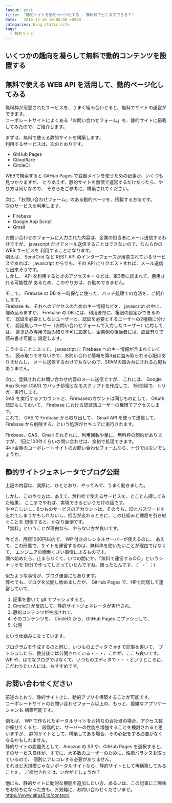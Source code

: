 ```yaml
---
layout: post
title:  "静的サイトを動的ページ化する - 無料枠でどこまでできる？"
date:   2016-12-18 10:00:00 +0900
categories: blog static-site
tags:
  - 静的サイト
---
```

## いくつかの趣向を凝らして無料で動的コンテンツを設置する

## 無料で使える WEB API を活用して、動的ページ化してみる

無料枠が用意されたサービスを、うまく組み合わせると、無料でサイトの運営ができます。  
コーポレートサイトによくある「お問い合わせフォーム」を、静的サイトに搭載してみたので、ご紹介します。  

まずは、無料で使える静的サイトを構築します。  
利用するサービスは、次のとおりです。  

* GitHub Pages
* Cloudflare
* CircleCI

WEBで検索すると GitHub Pages で独自メインを使うための記事が、いくつも見つかりますが、
とりあえず、静的サイトを無償で運営するだけだったら、やり方は同じなので、
そちらをご参考に、構築されてください。  

次に、「お問い合わせフォーム」のある動的ページを、搭載する方法です。  
次のサービスを利用します。  

* Firebase
* Google App Script
* Gmail

お問い合わせのフォームに入力された内容は、企業の担当者にメール送信するわけですが、
javascript だけでメール送信することはできないので、なんらかの WEB サービスを
利用することになります。  
例えば、 SendGrid など REST API のインターフェースが用意されているサービスであれば、
javascript からでも、その API にリクエストすれば、メール送信も出来そうです。  
しかし、 API を利用するときのアクセスキーなどは、第3者に読まれて、悪用される可能性が
あるため、このやり方は、お勧めできません。  

そこで、 Firebase の DB を一時保存に使った、バッチ処理での方法を、ご紹介します。  
Firebase も、それへのアクセスのためのキー情報などを、 javascript の中に、
埋め込みますが、 Firebase の DB には、利用者毎に、権限の設定ができるので、
認証を必要としないユーザーと、認証を必要とするユーザーの2種類に分けて、
認証無しユーザー（お問い合わせフォームで入力したユーザー）に対しては、
書き込み専用で読み取り不可に設定し、企業側の担当者には、認証有りで読み書き可能に
設定します。  

こうすることによって、 javascript に Firebase へのキー情報が含まれていても、
読み取りできないので、お問い合わせ情報を第3者に盗み取られる心配はありませんし、
メール送信するわけでもないので、SPAMの踏み台にされる心配もありません。  

次に、登録されたお問い合わせ内容のメール送信ですが、
これには、 Google App Script (GAS) でバッチ処理となるスクリプトを作成して、
1分間隔で、トリガー実行します。  
GAS を実行するアカウントと、Firebaseのカウントは同じものにして、
OAuth 認証もしておいて、 Firebase における認証済ユーザーの権限でアクセスします。  
これで、 GAS で Firebase から取り出して、 Gmail API を使って送信して、 
Firebase から削除する、という処理がセキュアに実行されます。  

Firebase、GAS、Gmail それぞれに、利用回数や量に、無料枠の制約がありますが、
1日に100件くらいの問い合わせは、余裕で処理できます。  
中小企業のコーポレートサイトのお問い合わせフォームなら、十分ではないでしょうか。  

## 静的サイトジェネレータでブログ公開

上記の内容は、実際に、ひととおり、やってみて、うまく動きました。  

しかし、このやり方は、あえて、無料枠で使えるサービスを、とことん探してみた結果、
ここまでやれば、実現できるというだけの話です。  
ややこしいし、6つものサービスのアカウントは、そのうち、IDとパスワードを
忘れてしまうかもしれないし、担当が変わるときに、この仕組みと理屈を引き継ぐことを
想像すると、かなり面倒です。  
「無料」ということが理由なら、やらない方が良いです。  

今どき、月額1000円以内で、 WP 付きのレンタルサーバーが使えるのに、
あえて、この形態で、サイトを運営するのは、無料枠を使いたいことが理由ではなくて、
エンジニアの面倒くさい事情によるものです。  
調べ始めたら、止まらなくて、いつの間にか、「無料で運営する○○」というシナリオを
自分で作ってしまっていたんですね。困ったもんです。 (＾-＾；)

似たような事情が、ブログ運営にもあります。  
弊社でも、ブログを公開し始めましたが、 GitHub Pages で、HPと同居して運営していて、
1. 記事を書いて git でプッシュすると、 
1. CircleCI が反応して、静的サイトジェネレータが実行され、  
1. 静的コンテンツが生成されて、  
1. そのコンテンツを、 CircleCI から、GitHub Pages にプッシュして、
1. 公開  

という仕組みになっています。  

プログラムを作成するのと同じ、いつものエディタで md で記事を書いて、
プッシュしたら、数分後には公開されている・・・、これが、ここち良いです。  
WP や、はてなブログではなくて、いつものエディタで・・・というところに、
こだわりたい人には、おすすめです。

## お問い合わせください

前述のとおり、静的サイト上に、動的アプリを構築することが可能です。  
コーポレートサイトのお問い合わせフォーム以上の、もっと、複雑なアプリケーションも
構築可能です。  

例えば、 WP で作られたポータルサイトをお持ちの会社様の場合、アクセス数が伸びてくると、
段階的に、サーバーの性能を増強することを検討されると思いますが、
静的サイトとして、構築してある場合、その心配をする必要がなくなるかもしれません。  
静的サイトの設置先として、Amazon の S3 や、GitHub Pages を選択すると、
そのサービス自体が、すでに、大多数のユーザーのために、性能バランスを取っているので、
個別にアレコレする必要がありません。  
それほど大規模じゃないポータルサイトなら、静的サイトとして再構築してみることを、
ご検討されては、いかがでしょうか？

他にも、静的サイトに動的な機能を追加したい方、あるいは、この記事にご興味をお持ちになった方も、お気軽に、お問い合わせくださいませ。  
https://www.altus5.io/contact/

